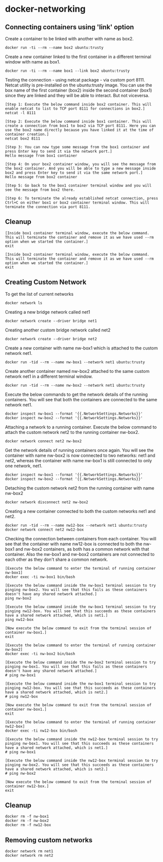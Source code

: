 # docker-networking

## Connecting containers using 'link' option

Create a container to be linked with another with name as box2.

```
docker run -ti --rm --name box2 ubuntu:trusty
```

Create a new container linked to the first container in a different terminal window with name as box1.

```
docker run -ti --rm --name box1 --link box2 ubuntu:trusty
```

Testing the connection - using netcat package - via custom port 8111. Netcat utility is pre-installed on the ubuntu:trusty image. You can use the box name of the first container (box2) inside the second container (box1) since they are linked and they will be able to interact. But not viceversa.
```
[Step 1: Execute the below command inside box2 container. This will enable netcat to list to TCP port 8111 for connections in box2.]
netcat -l 8111

[Step 2: Execute the below command inside box1 container. This will create a connection from box1 to box2 via TCP port 8111. Here you can use the box2 name directly because you have linked it at the time of container creation.]
netcat box2 8111

[Step 3: You can now type some message from the box1 container and press Enter key to send it via the network port.]
Hello message from box1 container

[Step 4: On your box2 container window, you will see the message from the box2 container. And you will be able to type a new message inside box2 and press Enter key to send it via the same network port.]
Hello message from box2 container

[Step 5: Go back to the box1 container terminal window and you will see the message from box2 there.

[Step 6: To terminate the already established netcat connection, press Ctrl+C on either box1 or box2 container terminal window. This will terminate the connection via port 8111.
```

## Cleanup
```
[Inside box1 container terminal window, execute the below command. This will terminate the container and remove it as we have used --rm option when we started the container.]
exit

[Inside box2 container terminal window, execute the below command. This will terminate the container and remove it as we have used --rm option when we started the container.]
exit
```


## Creating Custom Network

To get the list of current networks

```
docker network ls
```

Creating a new bridge network called net1

```
docker network create --driver bridge net1
```

Creating another custom bridge network called net2

```
docker network create --driver bridge net2
```

Create a new container with name nw-box1 which is attached to the custom network net1.

```
docker run -tid --rm --name nw-box1 --network net1 ubuntu:trusty
```

Create another container named nw-box2 attached to the same custom network net1 in a different terminal window.

```
docker run -tid --rm --name nw-box2 --network net1 ubuntu:trusty
```

Execute the below commands to get the network details of the running containers. You will see that both the containers are connected to the same network net1.

```
docker inspect nw-box1 --format '{{.NetworkSettings.Networks}}'
docker inspect nw-box2 --format '{{.NetworkSettings.Networks}}'
```

Attaching a network to a running container. Execute the below command to attach the custom network net2 to the running container nw-box2.

```
docker network connect net2 nw-box2
```

Get the network details of running containers once again. You will see the container with name nw-box2 is now connected to two networks: net1 and net2, whereas the container with name nw-box1 is still connected to only one network, net1.

```
docker inspect nw-box1 --format '{{.NetworkSettings.Networks}}'
docker inspect nw-box2 --format '{{.NetworkSettings.Networks}}'
```

Detaching the custom network net2 from the running container with name nw-box2

```
docker network disconnect net2 nw-box2
```

Creating a new container connected to both the custom networks net1 and net2.

```
docker run -tid --rm --name nw12-box --network net1 ubuntu:trusty
docker network connect net2 nw12-box
```

Checking the connection between containers from each container. You will see that the container with name nw12-box is connected to both the nw-box1 and nw-box2 containers, as both has a common network with that container.  Also the nw-box1 and nw-box2 containers are not connected to each other as they don't share a common network.

```
[Execute the below command to enter the terminal of running container nw-box1]
docker exec -ti nw-box1 bin/bash

[Execute the below command inside the nw-box1 terminal session to try pinging nw-box2. You will see that this fails as these containers doesn't have any shared network attached.]
ping nw-box2

[Execute the below command inside the nw-box1 terminal session to try pinging nw12-box. You will see that this succeeds as these containers have a shared network attached, which is net1.]
ping nw12-box

[Now execute the below command to exit from the terminal session of container nw-box1.]
exit
```

```
[Execute the below command to enter the terminal of running container nw-box2]
docker exec -ti nw-box2 bin/bash

[Execute the below command inside the nw-box2 terminal session to try pinging nw-box1. You will see that this fails as these containers doesn't have any shared network attached.]
# ping nw-box1

[Execute the below command inside the nw-box1 terminal session to try pinging nw12-box. You will see that this succeeds as these containers have a shared network attached, which is net2.]
# ping nw12-box

[Now execute the below command to exit from the terminal session of container nw-box1.]
exit
```

```
[Execute the below command to enter the terminal of running container nw12-box]
docker exec -ti nw12-box bin/bash

[Execute the below command inside the nw12-box terminal session to try pinging nw-box1. You will see that this succeeds as these containers have a shared network attached, which is net1.]
# ping nw-box1

[Execute the below command inside the nw12-box terminal session to try pinging nw-box2. You will see that this succeeds as these containers have a shared network attached, which is net2.]
# ping nw-box2

[Now execute the below command to exit from the terminal session of container nw12-box.]
exit
```

## Cleanup

```
docker rm -f nw-box1
docker rm -f nw-box2
docker rm -f nw12-box
```

## Removing custom networks

```
docker network rm net1
docker network rm net2
```
